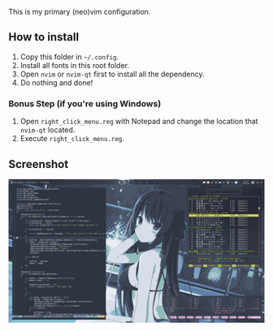 This is my primary (neo)vim configuration.

## How to install
1. Copy this folder in `~/.config`.
2. Install all fonts in this root folder.
3. Open `nvim` or `nvim-qt` first to install all the dependency.
4. Do nothing and done!

### Bonus Step (if you're using Windows)
1. Open `right_click_menu.reg` with Notepad and change the location that `nvim-qt` located.
2. Execute `right_click_menu.reg`.

## Screenshot
![nord](./screenshot/nord.png)

